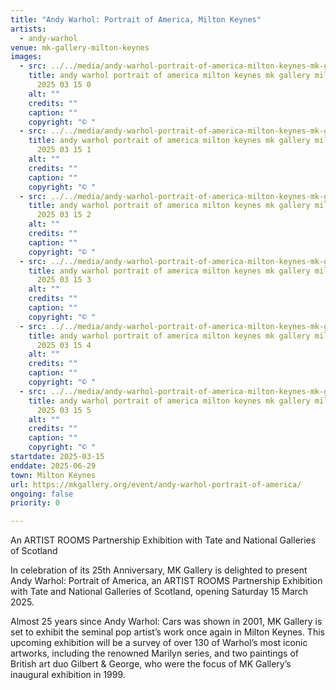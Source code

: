 ```yaml
---
title: "Andy Warhol: Portrait of America, Milton Keynes"
artists:
  - andy-warhol
venue: mk-gallery-milton-keynes
images:
  - src: ../../media/andy-warhol-portrait-of-america-milton-keynes-mk-gallery-milton-keynes-2025-03-15-0.webp
    title: andy warhol portrait of america milton keynes mk gallery milton keynes
      2025 03 15 0
    alt: ""
    credits: ""
    caption: ""
    copyright: "© "
  - src: ../../media/andy-warhol-portrait-of-america-milton-keynes-mk-gallery-milton-keynes-2025-03-15-1.webp
    title: andy warhol portrait of america milton keynes mk gallery milton keynes
      2025 03 15 1
    alt: ""
    credits: ""
    caption: ""
    copyright: "© "
  - src: ../../media/andy-warhol-portrait-of-america-milton-keynes-mk-gallery-milton-keynes-2025-03-15-2.webp
    title: andy warhol portrait of america milton keynes mk gallery milton keynes
      2025 03 15 2
    alt: ""
    credits: ""
    caption: ""
    copyright: "© "
  - src: ../../media/andy-warhol-portrait-of-america-milton-keynes-mk-gallery-milton-keynes-2025-03-15-3.webp
    title: andy warhol portrait of america milton keynes mk gallery milton keynes
      2025 03 15 3
    alt: ""
    credits: ""
    caption: ""
    copyright: "© "
  - src: ../../media/andy-warhol-portrait-of-america-milton-keynes-mk-gallery-milton-keynes-2025-03-15-4.webp
    title: andy warhol portrait of america milton keynes mk gallery milton keynes
      2025 03 15 4
    alt: ""
    credits: ""
    caption: ""
    copyright: "© "
  - src: ../../media/andy-warhol-portrait-of-america-milton-keynes-mk-gallery-milton-keynes-2025-03-15-5.webp
    title: andy warhol portrait of america milton keynes mk gallery milton keynes
      2025 03 15 5
    alt: ""
    credits: ""
    caption: ""
    copyright: "© "
startdate: 2025-03-15
enddate: 2025-06-29
town: Milton Keynes
url: https://mkgallery.org/event/andy-warhol-portrait-of-america/
ongoing: false
priority: 0

---
```


An ARTIST ROOMS Partnership Exhibition with Tate and National Galleries of Scotland

In celebration of its 25th Anniversary, MK Gallery is delighted to present Andy Warhol: Portrait of America, an ARTIST ROOMS Partnership Exhibition with Tate and National Galleries of Scotland, opening Saturday 15 March 2025.

Almost 25 years since Andy Warhol: Cars was shown in 2001, MK Gallery is set to exhibit the seminal pop artist’s work once again in Milton Keynes. This upcoming exhibition will be a survey of over 130 of Warhol’s most iconic artworks, including the renowned Marilyn series, and two paintings of British art duo Gilbert & George, who were the focus of MK Gallery’s inaugural exhibition in 1999.